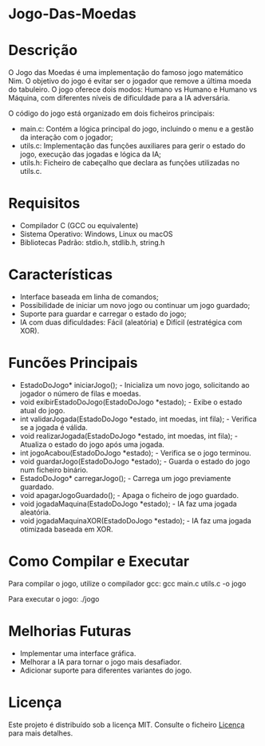 # Jogo-Das-Moedas
# Descrição

O Jogo das Moedas é uma implementação do famoso jogo matemático Nim. O objetivo do jogo é evitar ser o jogador que remove a última moeda do tabuleiro. O jogo oferece dois modos: Humano vs Humano e Humano vs Máquina, com diferentes níveis de dificuldade para a IA adversária.

O código do jogo está organizado em dois ficheiros principais: 
- main.c: Contém a lógica principal do jogo, incluindo o menu e a gestão da interação com o jogador;
- utils.c: Implementação das funções auxiliares para gerir o estado do jogo, execução das jogadas e lógica da IA;
- utils.h: Ficheiro de cabeçalho que declara as funções utilizadas no utils.c.
# Requisitos
- Compilador C (GCC ou equivalente)
- Sistema Operativo: Windows, Linux ou macOS
- Bibliotecas Padrão: stdio.h, stdlib.h, string.h
# Características
- Interface baseada em linha de comandos;
- Possibilidade de iniciar um novo jogo ou continuar um jogo guardado;
- Suporte para guardar e carregar o estado do jogo;
- IA com duas dificuldades: Fácil (aleatória) e Difícil (estratégica com XOR).
# Funcões Principais
- EstadoDoJogo* iniciarJogo(); - Inicializa um novo jogo, solicitando ao jogador o número de filas e moedas.
- void exibirEstadoDoJogo(EstadoDoJogo *estado); - Exibe o estado atual do jogo.
- int validarJogada(EstadoDoJogo *estado, int moedas, int fila); - Verifica se a jogada é válida.
- void realizarJogada(EstadoDoJogo *estado, int moedas, int fila); - Atualiza o estado do jogo após uma jogada.
- int jogoAcabou(EstadoDoJogo *estado); - Verifica se o jogo terminou.
- void guardarJogo(EstadoDoJogo *estado); - Guarda o estado do jogo num ficheiro binário.
- EstadoDoJogo* carregarJogo(); - Carrega um jogo previamente guardado.
- void apagarJogoGuardado(); - Apaga o ficheiro de jogo guardado.
- void jogadaMaquina(EstadoDoJogo *estado); - IA faz uma jogada aleatória.
- void jogadaMaquinaXOR(EstadoDoJogo *estado); - IA faz uma jogada otimizada baseada em XOR.
# Como Compilar e Executar
Para compilar o jogo, utilize o compilador gcc: gcc main.c utils.c -o jogo

Para executar o jogo: ./jogo

# Melhorias Futuras
- Implementar uma interface gráfica.
- Melhorar a IA para tornar o jogo mais desafiador.
- Adicionar suporte para diferentes variantes do jogo.
# Licença
Este projeto é distribuído sob a licença MIT. Consulte o ficheiro [Licença](LICENSE) para mais detalhes.
